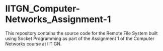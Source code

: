 # IITGN_Computer-Networks_Assignment-1
This repository contains the source code for the Remote File System built using Socket Programming as part of the Assignment 1 of the Computer Networks course at IIT GN.
